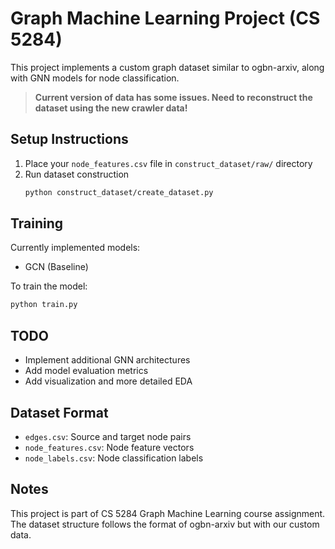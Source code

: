 # Graph Machine Learning Project (CS 5284)

This project implements a custom graph dataset similar to ogbn-arxiv, along with GNN models for node classification.

> **Current version of data has some issues. Need to reconstruct the dataset using the new crawler data!**


## Setup Instructions
1. Place your `node_features.csv` file in `construct_dataset/raw/` directory
2. Run dataset construction
    ```bash
    python construct_dataset/create_dataset.py
    ```

## Training
Currently implemented models:
- GCN (Baseline)

To train the model:

```bash
python train.py
```


## TODO
- Implement additional GNN architectures
- Add model evaluation metrics
- Add visualization and more detailed EDA

## Dataset Format
- `edges.csv`: Source and target node pairs
- `node_features.csv`: Node feature vectors
- `node_labels.csv`: Node classification labels

## Notes
This project is part of CS 5284 Graph Machine Learning course assignment. The dataset structure follows the format of ogbn-arxiv but with our custom data.